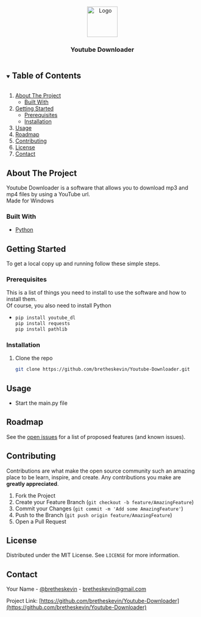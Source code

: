 <!-- PROJECT SHIELDS -->
<!--
*** I'm using markdown "reference style" links for readability.
*** Reference links are enclosed in brackets [ ] instead of parentheses ( ).
*** See the bottom of this document for the declaration of the reference variables
*** for contributors-url, forks-url, etc. This is an optional, concise syntax you may use.
*** https://www.markdownguide.org/basic-syntax/#reference-style-links
-->


<!-- PROJECT LOGO -->
<br />
<p align="center">
  <a href="https://github.com/bretheskevin/Youtube-Downloader.git">
    <img src="https://i.imgur.com/aYj8bPl.png" alt="Logo" width="80" height="80">
  </a>

  <h3 align="center">Youtube Downloader</h3>

</p>



<!-- TABLE OF CONTENTS -->
<details open="open">
  <summary><h2 style="display: inline-block">Table of Contents</h2></summary>
  <ol>
    <li>
      <a href="#about-the-project">About The Project</a>
      <ul>
        <li><a href="#built-with">Built With</a></li>
      </ul>
    </li>
    <li>
      <a href="#getting-started">Getting Started</a>
      <ul>
        <li><a href="#prerequisites">Prerequisites</a></li>
        <li><a href="#installation">Installation</a></li>
      </ul>
    </li>
    <li><a href="#usage">Usage</a></li>
    <li><a href="#roadmap">Roadmap</a></li>
    <li><a href="#contributing">Contributing</a></li>
    <li><a href="#license">License</a></li>
    <li><a href="#contact">Contact</a></li>
  </ol>
</details>



<!-- ABOUT THE PROJECT -->
## About The Project

Youtube Downloader is a software that allows you to download mp3 and mp4 files by using a YouTube url.<br />
Made for Windows


### Built With

* [Python](https://www.python.org/)



<!-- GETTING STARTED -->
## Getting Started

To get a local copy up and running follow these simple steps.

### Prerequisites

This is a list of things you need to install to use the software and how to install them.<br />
Of course, you also need to install Python
* ```bash
  pip install youtube_dl
  pip install requests
  pip install pathlib
  ```

### Installation

1. Clone the repo
   ```sh
   git clone https://github.com/bretheskevin/Youtube-Downloader.git
   ```


<!-- USAGE EXAMPLES -->
## Usage

- Start the main.py file



<!-- ROADMAP -->
## Roadmap

See the [open issues](https://github.com/bretheskevin/Youtube-Downloader/issues) for a list of proposed features (and known issues).



<!-- CONTRIBUTING -->
## Contributing

Contributions are what make the open source community such an amazing place to be learn, inspire, and create. Any contributions you make are **greatly appreciated**.

1. Fork the Project
2. Create your Feature Branch (`git checkout -b feature/AmazingFeature`)
3. Commit your Changes (`git commit -m 'Add some AmazingFeature'`)
4. Push to the Branch (`git push origin feature/AmazingFeature`)
5. Open a Pull Request



<!-- LICENSE -->
## License

Distributed under the MIT License. See `LICENSE` for more information.


<!-- CONTACT -->
## Contact

Your Name - [@bretheskevin](https://twitter.com/bretheskevin) - bretheskevin@gmail.com

Project Link: [https://github.com/bretheskevin/Youtube-Downloader](https://github.com/bretheskevin/Youtube-Downloader)






<!-- MARKDOWN LINKS & IMAGES -->
<!-- https://www.markdownguide.org/basic-syntax/#reference-style-links -->
[contributors-shield]: https://img.shields.io/github/contributors/bretheskevin/repo.svg?style=for-the-badge
[contributors-url]: https://github.com/bretheskevin/repo/graphs/contributors
[forks-shield]: https://img.shields.io/github/forks/bretheskevin/repo.svg?style=for-the-badge
[forks-url]: https://github.com/bretheskevin/repo/network/members
[stars-shield]: https://img.shields.io/github/stars/bretheskevin/repo.svg?style=for-the-badge
[stars-url]: https://github.com/bretheskevin/repo/stargazers
[issues-shield]: https://img.shields.io/github/issues/bretheskevin/repo.svg?style=for-the-badge
[issues-url]: https://github.com/bretheskevin/repo/issues
[license-shield]: https://img.shields.io/github/license/bretheskevin/repo.svg?style=for-the-badge
[license-url]: https://github.com/bretheskevin/repo/blob/master/LICENSE.txt
[linkedin-shield]: https://img.shields.io/badge/-LinkedIn-black.svg?style=for-the-badge&logo=linkedin&colorB=555
[linkedin-url]: https://linkedin.com/in/bretheskevin
